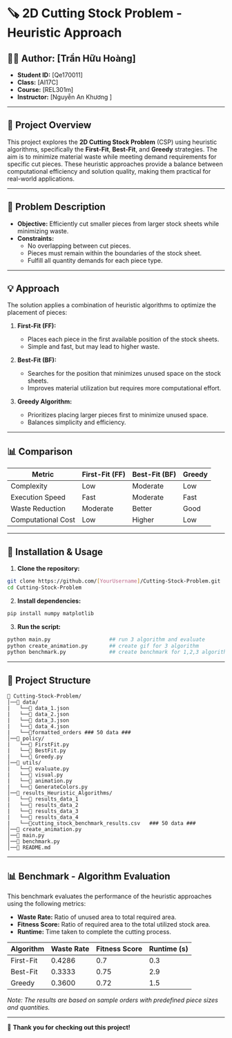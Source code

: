 # 🪚 2D Cutting Stock Problem - Heuristic Approach

## 👨‍🎓 **Author:** [Trần Hữu Hoàng]  
- **Student ID:** [Qe170011]  
- **Class:** [AI17C]  
- **Course:** [REL301m]  
- **Instructor:** [Nguyễn An Khương ]  

---

## 📌 **Project Overview**
This project explores the **2D Cutting Stock Problem** (CSP) using heuristic algorithms, specifically the **First-Fit**, **Best-Fit**, and **Greedy** strategies. The aim is to minimize material waste while meeting demand requirements for specific cut pieces. These heuristic approaches provide a balance between computational efficiency and solution quality, making them practical for real-world applications.

---

## 🔎 **Problem Description**
- **Objective:** Efficiently cut smaller pieces from larger stock sheets while minimizing waste.
- **Constraints:**  
  - No overlapping between cut pieces.  
  - Pieces must remain within the boundaries of the stock sheet.  
  - Fulfill all quantity demands for each piece type.  

---

## 💡 **Approach**
The solution applies a combination of heuristic algorithms to optimize the placement of pieces:

1. **First-Fit (FF):**  
   - Places each piece in the first available position of the stock sheets.  
   - Simple and fast, but may lead to higher waste.

2. **Best-Fit (BF):**  
   - Searches for the position that minimizes unused space on the stock sheets.  
   - Improves material utilization but requires more computational effort.

3. **Greedy Algorithm:**
   - Prioritizes placing larger pieces first to minimize unused space.  
   - Balances simplicity and efficiency.

---

## 📊 **Comparison**
| Metric              | First-Fit (FF)      | Best-Fit (BF)        | Greedy                |
|----------------------|----------------------|-----------------------|------------------------|
| Complexity          | Low                  | Moderate              | Low                    |
| Execution Speed     | Fast                 | Moderate              | Fast                   |
| Waste Reduction     | Moderate             | Better                | Good                   |
| Computational Cost  | Low                  | Higher                | Low                    |

---

## 🔧 **Installation & Usage**
1. **Clone the repository:**
```bash
git clone https://github.com/[YourUsername]/Cutting-Stock-Problem.git
cd Cutting-Stock-Problem
```

2. **Install dependencies:**
```bash
pip install numpy matplotlib
```

3. **Run the script:**
```bash
python main.py                   ## run 3 algorithm and evaluate
python create_animation.py       ## create gif for 3 algorithm
python benchmark.py              ## create benchmark for 1,2,3 algorithm
```

---

## 📁 **Project Structure**
```
📂 Cutting-Stock-Problem/
│──📁 data/
|   └──📄 data_1.json
|   └──📄 data_2.json
|   └──📄 data_3.json
|   └──📄 data_4.json
|   └──📄formatted_orders ### 50 data ###
│──📁 policy/
|   └──📄 FirstFit.py
|   └──📄 BestFit.py
|   └──📄 Greedy.py
│──📁 utils/
|   └──📄 evaluate.py
|   └──📄 visual.py
|   └──📄 animation.py
|   └──📄 GenerateColors.py
│──📁 results_Heuristic_Algorithms/
|   └──📁 results_data_1
|   └──📁 results_data_2
|   └──📁 results_data_3
|   └──📁 results_data_4
|   └──📄cutting_stock_benchmark_results.csv   ### 50 data ###
│──📄 create_animation.py
│──📄 main.py
│──📄 benchmark.py
│──📄 README.md

```

---

## 📊 **Benchmark - Algorithm Evaluation**
This benchmark evaluates the performance of the heuristic approaches using the following metrics:
- **Waste Rate:** Ratio of unused area to total required area.
- **Fitness Score:** Ratio of required area to the total utilized stock area.
- **Runtime:** Time taken to complete the cutting process.

| Algorithm  | Waste Rate | Fitness Score | Runtime (s) |
|------------|------------|--------------|-------------|
| First-Fit  | 0.4286     | 0.7          | 0.3         |
| Best-Fit   | 0.3333     | 0.75         | 2.9         |
| Greedy     | 0.3600     | 0.72         | 1.5         |

*Note: The results are based on sample orders with predefined piece sizes and quantities.*

---

🌟 **Thank you for checking out this project!**

